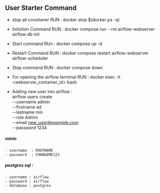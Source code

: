 ## User Starter Command
- stop all constianer RUN : docker stop $(docker ps -q)
- Iniliztion Command  RUN : docker compose run --rm airflow-webserver airflow db init
- Start command  RUn : docker compose up -d 
- Restart Command  RUN : docker compose restart airflow-webserver airflow-scheduler
- Stop command RUN : docker compose down 

- For opening the airflow terminal  RUN : docker exec -it <webserver_container_id> bash

- Adding new user into airflow  :  
airflow users create \
    --username admin\
    --firstname ad\
    --lastname min\
    --role Admin \
    --email new_user@example.com \
    --password 1234

##### minio 
    - username  : ROOTNAME
    - password  : CHANGEME123

##### postgres sql : 
    - username : airflow 
    - password : airflow 
    - database : postgres
